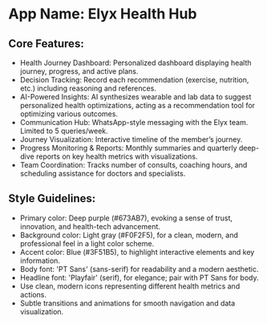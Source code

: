 # **App Name**: Elyx Health Hub

## Core Features:

- Health Journey Dashboard: Personalized dashboard displaying health journey, progress, and active plans.
- Decision Tracking: Record each recommendation (exercise, nutrition, etc.) including reasoning and references.
- AI-Powered Insights: AI synthesizes wearable and lab data to suggest personalized health optimizations, acting as a recommendation tool for optimizing various outcomes. 
- Communication Hub: WhatsApp-style messaging with the Elyx team. Limited to 5 queries/week.
- Journey Visualization: Interactive timeline of the member’s journey.
- Progress Monitoring & Reports: Monthly summaries and quarterly deep-dive reports on key health metrics with visualizations.
- Team Coordination: Tracks number of consults, coaching hours, and scheduling assistance for doctors and specialists.

## Style Guidelines:

- Primary color: Deep purple (#673AB7), evoking a sense of trust, innovation, and health-tech advancement.
- Background color: Light gray (#F0F2F5), for a clean, modern, and professional feel in a light color scheme.
- Accent color: Blue (#3F51B5), to highlight interactive elements and key information.
- Body font: 'PT Sans' (sans-serif) for readability and a modern aesthetic.
- Headline font: 'Playfair' (serif), for elegance; pair with PT Sans for body.
- Use clean, modern icons representing different health metrics and actions.
- Subtle transitions and animations for smooth navigation and data visualization.